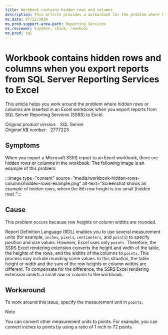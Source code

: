 ```yaml
---
title: Workbook contains hidden rows and columns
description: This article provides a workaround for the problem where hidden rows or columns are inserted in an Excel workbook when you export reports from SQL Server Reporting Services to Excel.
ms.date: 07/22/2020
ms.prod-support-area-path: Reporting Services
ms.reviewer: kayokon, shink, ramakoni
ms.prod: sql
---
```

# Workbook contains hidden rows and columns when you export reports from SQL Server Reporting Services to Excel

This article helps you work around the problem where hidden rows or columns are inserted in an Excel workbook when you export reports from SQL Server Reporting Services (SSRS) to Excel.

_Original product version:_ &nbsp; SQL Server  
_Original KB number:_ &nbsp; 2777223

## Symptoms

When you export a Microsoft SSRS report to an Excel workbook, there are hidden rows or columns in the workbook. The following image is an example of this problem:

:::image type="content" source="media/workbook-hidden-rows-columns/hidden-rows-example.png" alt-text="Screenshot shows an example of hidden rows, where the 8th row height is too small (hidden row).":::

## Cause

This problem occurs because row heights or column widths are rounded.

Report Definition Language (RDL) enables you to use several measurement units (for example, `inches`, `pixels`, `centimeters`, and `points`) to specify position and size values. However, Excel uses only `points`. Therefore, the SSRS Excel rendering extension converts the height and width of the table, the heights of the rows, and the widths of the columns to `points`. This process may include rounding some values. In this situation, the table height or width and the sum of the row heights or column widths are different. To compensate for the difference, the SSRS Excel rendering extension inserts a small row or column to the workbook.

## Workaround

To work around this issue, specify the measurement unit in `points`.

> [!NOTE]
> You can convert other measurement units to points. For example, you can convert inches to points by using a ratio of 1 inch to 72 points.
